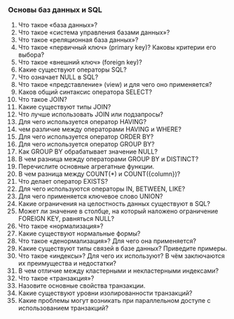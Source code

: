 ### Основы баз данных и SQL
1. Что такое «база данных»?
1. Что такое «система управления базами данных»?
1. Что такое «реляционная база данных»?
1. Что такое «первичный ключ» (primary key)? Каковы критерии его выбора?
1. Что такое «внешний ключ» (foreign key)?
1. Какие существуют операторы SQL?
1. Что означает NULL в SQL?
1. Что такое «представление» (view) и для чего оно применяется?
1. Каков общий синтаксис оператора SELECT?
1. Что такое JOIN?
1. Какие существуют типы JOIN?
1. Что лучше использовать JOIN или подзапросы?
1. Для чего используется оператор HAVING?
1.  чем различие между операторами HAVING и WHERE?
1. Для чего используется оператор ORDER BY?
1. Для чего используется оператор GROUP BY?
1. Как GROUP BY обрабатывает значение NULL?
1. В чем разница между операторами GROUP BY и DISTINCT?
1. Перечислите основные агрегатные функции.
1. В чем разница между COUNT(*) и COUNT({column})?
1. Что делает оператор EXISTS?
1. Для чего используются операторы IN, BETWEEN, LIKE?
1. Для чего применяется ключевое слово UNION?
1. Какие ограничения на целостность данных существуют в SQL?
1. Может ли значение в столбце, на который наложено ограничение FOREIGN KEY, равняться NULL?
1. Что такое «нормализация»?
1. Какие существуют нормальные формы?
1. Что такое «денормализация»? Для чего она применяется?
1. Какие существуют типы связей в базе данных? Приведите примеры.
1. Что такое «индексы»? Для чего их используют? В чём заключаются их преимущества и недостатки?
1. В чем отличие между кластерными и некластерными индексами?
1. Что такое «транзакция»?
1. Назовите основные свойства транзакции.
1. Какие существуют уровни изолированности транзакций?
1. Какие проблемы могут возникать при параллельном доступе с использованием транзакций?
